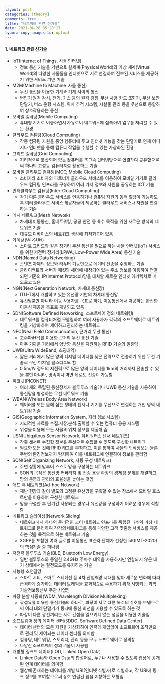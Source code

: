 ```yaml
---
layout: post
categories: [theory]
comments: true
title: "네트워크 관련 신기술"
date: 2021-08-28 05:20:17
typora-copy-images-to: upload
---
```


#### 1. 네트워크 관련 신기술

- IoT(Internet of Things, 사물 인터넷)
  - 정보 통신 기술을 기반으로 실세계(Physical World)와 가상 세계(Virtual World)의 다양한 사물들을 인터넷으로 서로 연결하여 진보된 서비스를 제공하기 위한 서비스 기반 기술
- M2M(Machine to Machine, 사물 통신)
  - 무선 통신을 이용한 기계와 기계 사이의 통신
  - 변압기 원격 감시, 전기, 가스 등의 원격 검침, 무선 사용 카드 조회기, 무선 보안단말기, 버스 운행 시스템, 위치 추적 시스템, 시설물 관리 등을 무선으로 통합하여 상호작용하는 통신
- 모바일 컴퓨팅(Mobile Computing)
  - 휴대형 기기로 이동하면서 자유로이 네트워크에 접속하여 업무를 처리할 수 있는 환경
- 클라우드 컴퓨팅(Cloud Computing)
  - 각종 컴퓨팅 자원을 중앙 컴퓨터에 두고 인터넷 기능을 갖는 단말기로 언제 어디서나 인터넷을 통해 컴퓨터 작업을 수행할 수 있는 가상화된 환경
- 그리드 컴퓨팅(Grid Computing)
  - 지리적으로 분산되어 있는 컴퓨터를 초고속 인터넷망으로 연결하여 공유함으로써 하나의 고성능 컴퓨터처럼 활용하는 기술
- 모바일 클라우드 컴퓨팅(MCC; Mobile Cloud Computing)
  - 소비자와 소비자의 파트너가 클라우드 서비스를 이용하여 모바일 기기로 클라우드 컴퓨팅 인프라를 구성하여 여러 가지 정보와 자원을 공유하는 ICT 기술
- 인터클라우드 컴퓨팅(Inter-Cloud Computing)
  - 각기 다른 클라우드 서비스를 연동하거나 컴퓨팅 자원의 동적 할당이 가능하도록 여러 클라우드 서비스 제공자들이 제공하는 클라우드 서비스나 자원을 연결하는 기술
- 메시 네트워크(Mesh Network)
  - 차세대 이동통신, 홈네트워킹, 공공 안전 등 특수 목적을 위한 새로운 방식의 네트워크 기술
  - 대규모 디바이스의 네트워크 생성에 최적화되어 있음
- 와이선(Wi-SUN)
  - 스마트 그리드와 같은 장거리 무선 통신을 필요로 하는 사물 인터넷(IoT) 서비스를 위한 저전력 장거리(LPWA; Low-Power Wide Area) 통신 기술
- NDN(Named Data Networking)
  - 콘텐츠 자제의 정보와 라우터 기능만으로 데이터 전송을 수행하는 기술
  - 클라이언트와 서버가 패킷의 헤더에 내장되어 있는 주소 정보를 이용하여 연결되던 기존의 IP(Internet Protocol)망을 대체할 새로운 인터넷 아키텍처로 떠오르고 있음 
- NGN(Next Generation Network, 차세대 통신망)
  - ITU-T에서 개발하고 있는 유선망 기반의 차세대 통신망
  - 유선망뿐만 아니라 이동 사용자를 목표로 하며, 이동통신에서 제공하는 완전한 이동성 제공을 목표로 개발되고 있음
- SDN(Software Defined Networking, 소프트웨어 정의 네트워킹)
  - 네트워크를 컴퓨터처럼 모델링하여 여러 사용자가 각각의 소프트웨어로 네트워킹을 가상화하여 제어하고 관리하는 네트워크
- NFC(Near Field Communication, 근거리 무선 통신)
  - 고주파(HF)를 이용한 근거리 무선 통신 기술
  - 아주 가까운 거리에서 양방향 통신을 지원하는 RFID 기술의 일종임
- UWB(Ultra WideBand, 초광대역)
  - 짧은 거리에서 많은 양의 디지털 데이터를 낮은 전력으로 전송하기 위한 무선 기술로 무선 디지털 펄스라고도 함
  - 0.5m/W 정도의 저전력으로 많은 양의 데이터를 1km의 거리까지 전송할 수 있을 뿐만 아니라, 땅속이나 벽면 뒤로도 전송이 가능함
- 피코넷(PICONET)
  - 여러 개의 독립된 통신장치가 블루투스 기술이나 UWB 통신 기술을 사용하여 통신망을 형성하는 무선 네트워크 기술
- WBAN(Wireless Body Area Network)
  - 웨어러블 또는 몸에 심는 형태의 센서나 기기를 무선으로 연결하는 개인 영역 네트워킹 기술
- GIS(Geographic Information System, 지리 정보 시스템)
  - 지리적인 자료를 수집.저장.분석.출력할 수 있는 컴퓨터 응용 시스템
  - 위성을 이용해 모든 사물의 위치 정보를 제공해 줌
- USN(Ubiquitous Sensor Network, 유비쿼터스 센서 네트워크)
  - 각종 센서로 수집한 정보를 무선으로 수집할 수 있도록 구성한 네트워크
  - 필요한 모든 것에 RFID 태그를 부착하고, 이를 통하여 사물의 인식정보는 물론 주변의 환경정보까지 탐지하여 이를 네트워크에 연결하여 정보를 관리함
- SON(Self Organizing Network, 자동 구성 네트워크)
  - 주변 상황에 맞추어 스스로 망을 구성하는 네트워크
  - SON의 목적은 통신망 커버리지 및 전송 용량 확장의 경제성 문제를 해결하고, 망의 운영과 관리의 효율성을 높이는 것임
- 애드 혹 네트워크(Ad-hoc Network)
  - 재난 현장과 같이 별도의 고정된 유선망을 구축할 수 없는 장소에서 모바일 호스트만을 이용하여 구성한 네트워크
  - 망을 구성한 후 단기간 사용되는 경우나 유선망을 구성하기 어려운 경우에 적합함
- 네트워크 슬라이싱(Network Slicing)
  - 네트워크에서 하나의 물리적인 코어 네트워크 인프라를 독립된 다수의 가상 네트워크로 분리하여 각각의 네트워크를 통해 다양한 고객 맞춤형 서비스를 제공하는 것을 목적으로 하는 네트워크 기술
  - 3GPP를 포함한 여러 글로벌 이동통신 표준화 단체가 선정한 5G(IMT-2020)의 핵심기술 중 하나임
- 저전력 블루투스 기술(BLE; Bluetooth Low Energy)
  - 일반 블루투스와 동일한 2.4GHz 주파수 대역을 사용하지만 연결되지 않은 대기 상태에서는 절전모드를 유지하는 기술
- 지능형 초연결망
  - 스마트 시티, 스마트 스테이션 등 4차 산업혁명 시대를 맞아 새로운 변화에 따라 급격하게 증가하는 데이터 트래픽을 효과적으로 수용하기 위해 시행되는 과학기술정보통신부 주관 사업임
- 파장 분할 다중화(WDM, Wavelength Division Multiplexing)
  - 광섬유를 이용한 통신기술의 하나로, 파장이 서로 다른 복수의 신호를 보냄으로써 여러 대의 단말기가 동시에 통신 회선을 사용할 수 있도록 하는 것
  - 파장이 다른 광선끼리는 서로 간섭을 일으키지 않는 성질을 이용한 기술임
- 소프트웨어 정의 데이터 센터(SDDC, Software Defined Data Center)
  - 데이터 센터의 모든 자원을 가상화하여 인력의 개입없이 소프트웨어 조작만으로 관리 및 제어되는 데이터 센터를 의미함
  - 컴퓨팅, 네트워킹, 스토리지, 관리 등을 모두 소프트웨어로 정의함
  - 다양한 소프트웨어 정의 기술이 사용됨
- 개방형 링크드 데이터(LOD, Linked Open Data)
  - Linked Data와 Open Data의 합성어로, 누구나 사용할 수 있도록 웹상에 공개된 연계 데이터를 의미함
  - 웹상에 존재하는 데이터를 개별 URI(인터넷 식별자)로 식별하고, 각 URI에 링크 정보를 부여함으로써 상호 연결된 웹을 지향하는 모형임